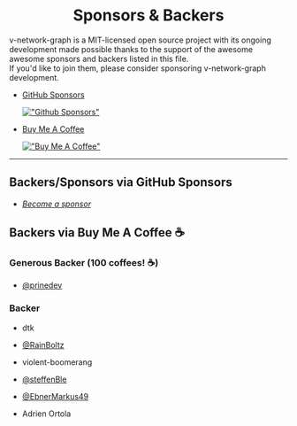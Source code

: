 <h1 align="center">Sponsors & Backers</h1>

v-network-graph is a MIT-licensed open source project with its ongoing development
made possible thanks to the support of the awesome awesome sponsors and backers
listed in this file.  
If you'd like to join them, please consider sponsoring v-network-graph development.

* [GitHub Sponsors](https://github.com/sponsors/dash14)

    [!["Github Sponsors"](https://img.shields.io/badge/sponsor-30363D?style=for-the-badge&logo=GitHub-Sponsors&logoColor=#EA4AAA)](https://github.com/sponsors/dash14)

* [Buy Me A Coffee](https://www.buymeacoffee.com/dash14.ack)

    [!["Buy Me A Coffee"](https://www.buymeacoffee.com/assets/img/custom_images/orange_img.png)](https://www.buymeacoffee.com/dash14.ack)

---

## Backers/Sponsors via GitHub Sponsors

* *[Become a sponsor](https://github.com/sponsors/dash14)*

## Backers via Buy Me A Coffee ☕️

### Generous Backer (100 coffees! ☕️)

* [@prinedev](https://twitter.com/prinedev)

### Backer

* dtk
* [@RainBoltz](https://twitter.com/RainBoltz)
* violent-boomerang
* [@steffenBle](https://twitter.com/steffenBle)

* [@EbnerMarkus49](https://twitter.com/EbnerMarkus49)
* Adrien Ortola
